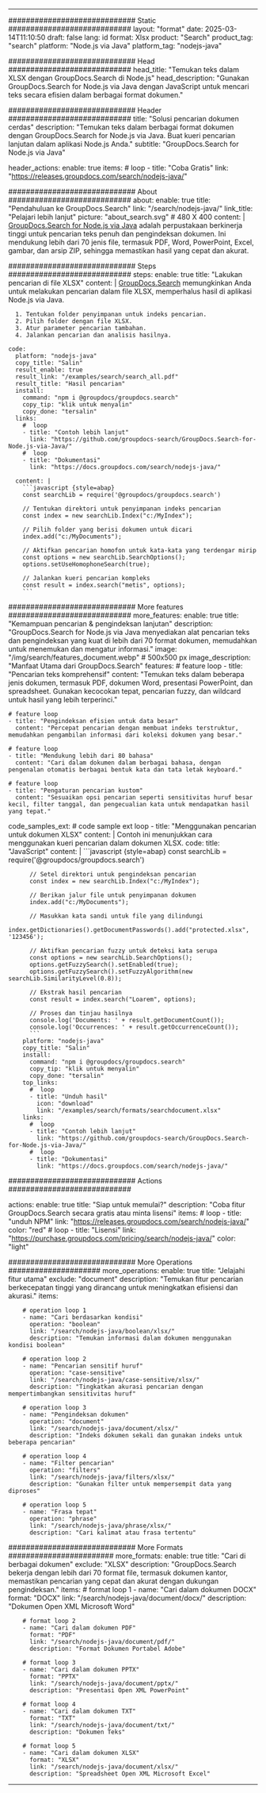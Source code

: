 
---
############################# Static ############################
layout: "format"
date:  2025-03-14T11:10:50
draft: false
lang: id
format: Xlsx
product: "Search"
product_tag: "search"
platform: "Node.js via Java"
platform_tag: "nodejs-java"

############################# Head ############################
head_title: "Temukan teks dalam XLSX dengan GroupDocs.Search di Node.js"
head_description: "Gunakan GroupDocs.Search for Node.js via Java dengan JavaScript untuk mencari teks secara efisien dalam berbagai format dokumen."

############################# Header ############################
title: "Solusi pencarian dokumen cerdas" 
description: "Temukan teks dalam berbagai format dokumen dengan GroupDocs.Search for Node.js via Java. Buat kueri pencarian lanjutan dalam aplikasi Node.js Anda."
subtitle: "GroupDocs.Search for Node.js via Java" 

header_actions:
  enable: true
  items:
    #  loop
    - title: "Coba Gratis"
      link: "https://releases.groupdocs.com/search/nodejs-java/"
      
############################# About ############################
about:
    enable: true
    title: "Pendahuluan ke GroupDocs.Search"
    link: "/search/nodejs-java/"
    link_title: "Pelajari lebih lanjut"
    picture: "about_search.svg" # 480 X 400
    content: |
       [GroupDocs.Search for Node.js via Java](/search/nodejs-java/) adalah perpustakaan berkinerja tinggi untuk pencarian teks penuh dan pengindeksan dokumen. Ini mendukung lebih dari 70 jenis file, termasuk PDF, Word, PowerPoint, Excel, gambar, dan arsip ZIP, sehingga memastikan hasil yang cepat dan akurat.

############################# Steps ############################
steps:
    enable: true
    title: "Lakukan pencarian di file XLSX"
    content: |
      [GroupDocs.Search](/search/nodejs-java/) memungkinkan Anda untuk melakukan pencarian dalam file XLSX, memperhalus hasil di aplikasi Node.js via Java.
      
      1. Tentukan folder penyimpanan untuk indeks pencarian.
      2. Pilih folder dengan file XLSX.
      3. Atur parameter pencarian tambahan.
      4. Jalankan pencarian dan analisis hasilnya.
   
    code:
      platform: "nodejs-java"
      copy_title: "Salin"
      result_enable: true
      result_link: "/examples/search/search_all.pdf"
      result_title: "Hasil pencarian"
      install:
        command: "npm i @groupdocs/groupdocs.search"
        copy_tip: "klik untuk menyalin"
        copy_done: "tersalin"
      links:
        #  loop
        - title: "Contoh lebih lanjut"
          link: "https://github.com/groupdocs-search/GroupDocs.Search-for-Node.js-via-Java/"
        #  loop
        - title: "Dokumentasi"
          link: "https://docs.groupdocs.com/search/nodejs-java/"
          
      content: |
        ```javascript {style=abap}
        const searchLib = require('@groupdocs/groupdocs.search')

        // Tentukan direktori untuk penyimpanan indeks pencarian
        const index = new searchLib.Index("c:/MyIndex");

        // Pilih folder yang berisi dokumen untuk dicari
        index.add("c:/MyDocuments");

        // Aktifkan pencarian homofon untuk kata-kata yang terdengar mirip
        const options = new searchLib.SearchOptions();
        options.setUseHomophoneSearch(true);

        // Jalankan kueri pencarian kompleks
        const result = index.search("metis", options);
        ```            

############################# More features ############################
more_features:
  enable: true
  title: "Kemampuan pencarian & pengindeksan lanjutan"
  description: "GroupDocs.Search for Node.js via Java menyediakan alat pencarian teks dan pengindeksan yang kuat di lebih dari 70 format dokumen, memudahkan untuk menemukan dan mengatur informasi."
  image: "/img/search/features_document.webp" # 500x500 px
  image_description: "Manfaat Utama dari GroupDocs.Search"
  features:
    # feature loop
    - title: "Pencarian teks komprehensif"
      content: "Temukan teks dalam beberapa jenis dokumen, termasuk PDF, dokumen Word, presentasi PowerPoint, dan spreadsheet. Gunakan kecocokan tepat, pencarian fuzzy, dan wildcard untuk hasil yang lebih terperinci."

    # feature loop
    - title: "Pengindeksan efisien untuk data besar"
      content: "Percepat pencarian dengan membuat indeks terstruktur, memudahkan pengambilan informasi dari koleksi dokumen yang besar."

    # feature loop
    - title: "Mendukung lebih dari 80 bahasa"
      content: "Cari dalam dokumen dalam berbagai bahasa, dengan pengenalan otomatis berbagai bentuk kata dan tata letak keyboard."

    # feature loop
    - title: "Pengaturan pencarian kustom"
      content: "Sesuaikan opsi pencarian seperti sensitivitas huruf besar kecil, filter tanggal, dan pengecualian kata untuk mendapatkan hasil yang tepat."
      
  code_samples_ext:
    # code sample ext loop
    - title: "Menggunakan pencarian untuk dokumen XLSX"
      content: |
        Contoh ini menunjukkan cara menggunakan kueri pencarian dalam dokumen XLSX.
      code:
        title: "JavaScript"
        content: |
          ```javascript {style=abap}
          const searchLib = require('@groupdocs/groupdocs.search')
          
          // Setel direktori untuk pengindeksan pencarian
          const index = new searchLib.Index("c:/MyIndex");
              
          // Berikan jalur file untuk penyimpanan dokumen
          index.add("c:/MyDocuments");

          // Masukkan kata sandi untuk file yang dilindungi
          index.getDictionaries().getDocumentPasswords().add("protected.xlsx", '123456');

          // Aktifkan pencarian fuzzy untuk deteksi kata serupa
          const options = new searchLib.SearchOptions();
          options.getFuzzySearch().setEnabled(true);
          options.getFuzzySearch().setFuzzyAlgorithm(new searchLib.SimilarityLevel(0.8));

          // Ekstrak hasil pencarian
          const result = index.search("Loarem", options);
          
          // Proses dan tinjau hasilnya
          console.log('Documents: ' + result.getDocumentCount());
          console.log('Occurrences: ' + result.getOccurrenceCount());
          ```
        platform: "nodejs-java"
        copy_title: "Salin"
        install:
          command: "npm i @groupdocs/groupdocs.search"
          copy_tip: "klik untuk menyalin"
          copy_done: "tersalin"
        top_links:
          #  loop
          - title: "Unduh hasil"
            icon: "download"
            link: "/examples/search/formats/searchdocument.xlsx"
        links:
          #  loop
          - title: "Contoh lebih lanjut"
            link: "https://github.com/groupdocs-search/GroupDocs.Search-for-Node.js-via-Java/"
          #  loop
          - title: "Dokumentasi"
            link: "https://docs.groupdocs.com/search/nodejs-java/"
            

            


############################# Actions ############################

actions:
  enable: true
  title: "Siap untuk memulai?"
  description: "Coba fitur GroupDocs.Search secara gratis atau minta lisensi"
  items:
    #  loop
    - title: "unduh NPM"
      link: "https://releases.groupdocs.com/search/nodejs-java/"
      color: "red"
        #  loop
    - title: "Lisensi"
      link: "https://purchase.groupdocs.com/pricing/search/nodejs-java/"
      color: "light"


############################# More Operations #####################
more_operations:
    enable: true
    title: "Jelajahi fitur utama"
    exclude: "document"
    description: "Temukan fitur pencarian berkecepatan tinggi yang dirancang untuk meningkatkan efisiensi dan akurasi."
    items: 
          
        # operation loop 1
        - name: "Cari berdasarkan kondisi"
          operation: "boolean"
          link: "/search/nodejs-java/boolean/xlsx/"
          description: "Temukan informasi dalam dokumen menggunakan kondisi boolean"

        # operation loop 2
        - name: "Pencarian sensitif huruf"
          operation: "case-sensitive"
          link: "/search/nodejs-java/case-sensitive/xlsx/"
          description: "Tingkatkan akurasi pencarian dengan mempertimbangkan sensitivitas huruf"

        # operation loop 3
        - name: "Pengindeksan dokumen"
          operation: "document"
          link: "/search/nodejs-java/document/xlsx/"
          description: "Indeks dokumen sekali dan gunakan indeks untuk beberapa pencarian"

        # operation loop 4
        - name: "Filter pencarian"
          operation: "filters"
          link: "/search/nodejs-java/filters/xlsx/"
          description: "Gunakan filter untuk mempersempit data yang diproses"

        # operation loop 5
        - name: "Frasa tepat"
          operation: "phrase"
          link: "/search/nodejs-java/phrase/xlsx/"
          description: "Cari kalimat atau frasa tertentu"
          
        
          
############################# More Formats ########################
more_formats:
    enable: true
    title: "Cari di berbagai dokumen"
    exclude: "XLSX"
    description: "GroupDocs.Search bekerja dengan lebih dari 70 format file, termasuk dokumen kantor, memastikan pencarian yang cepat dan akurat dengan dukungan pengindeksan."
    items: 
        # format loop 1
        - name: "Cari dalam dokumen DOCX"
          format: "DOCX"
          link: "/search/nodejs-java/document/docx/"
          description: "Dokumen Open XML Microsoft Word"
          
        # format loop 2
        - name: "Cari dalam dokumen PDF"
          format: "PDF"
          link: "/search/nodejs-java/document/pdf/"
          description: "Format Dokumen Portabel Adobe"
          
        # format loop 3
        - name: "Cari dalam dokumen PPTX"
          format: "PPTX"
          link: "/search/nodejs-java/document/pptx/"
          description: "Presentasi Open XML PowerPoint"

        # format loop 4
        - name: "Cari dalam dokumen TXT"
          format: "TXT"
          link: "/search/nodejs-java/document/txt/"
          description: "Dokumen Teks"
          
        # format loop 5
        - name: "Cari dalam dokumen XLSX"
          format: "XLSX"
          link: "/search/nodejs-java/document/xlsx/"
          description: "Spreadsheet Open XML Microsoft Excel"
  

---